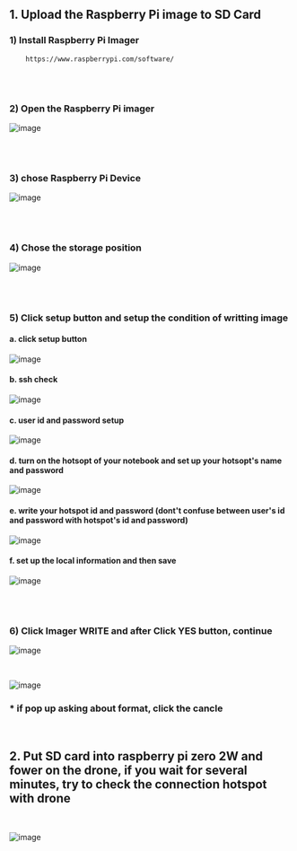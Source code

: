 
## 1. Upload the Raspberry Pi image to SD Card

### 1) Install Raspberry Pi Imager 
     
        https://www.raspberrypi.com/software/

<br/><br/>

### 2) Open the Raspberry Pi imager 

![image](https://github.com/user-attachments/assets/53845537-2b47-4b88-baab-b20d724847ad)

<br/><br/>

### 3) chose Raspberry Pi Device 

![image](https://github.com/user-attachments/assets/b246d343-347b-4cc3-a6ef-47d7405ee8ee)

<br/><br/>

### 4) Chose the storage position

![image](https://user-images.githubusercontent.com/122161666/224197821-85ea0d5f-a754-4258-9395-8a9771b5668c.png)

<br/><br/>

### 5) Click setup button and setup the condition of writting image 

#### a. click setup button
![image](https://user-images.githubusercontent.com/122161666/224269418-cf7d3c13-1961-400b-8008-55d407553822.png)

#### b. ssh check
![image](https://user-images.githubusercontent.com/122161666/224268656-dab385ee-8ff8-48a5-9bb5-1c6239b1351b.png)

#### c. user id and password setup
![image](https://user-images.githubusercontent.com/122161666/224269613-0788cda1-20ad-44e5-bc1a-bfd1f9c9bf7a.png)

#### d. turn on the hotsopt of your notebook and set up your hotsopt's name and password

![image](https://user-images.githubusercontent.com/122161666/224271786-760439ba-f4bc-4089-a216-dc56679da3ae.png)

#### e. write your hotspot id and password (dont't confuse between user's id and password with hotspot's id and password) 

![image](https://user-images.githubusercontent.com/122161666/224271230-ca6a4516-7c53-4644-a8ac-12af3f71fca1.png)

#### f. set up the local information and then save

![image](https://user-images.githubusercontent.com/122161666/224271505-f72ef45d-c1a8-4095-8cf9-296a207c1404.png)

<br/><br/>
### 6) Click Imager WRITE  and after Click YES button, continue

![image](https://user-images.githubusercontent.com/122161666/224353244-ee845e82-fb1b-4efe-9704-67956db89fc7.png)

<br/>

![image](https://user-images.githubusercontent.com/122161666/224353819-6f675175-55d7-44b7-8984-4b0cdf1ba539.png)

### * if pop up asking about format, click the cancle
<br/>


## 2. Put SD card into raspberry pi zero 2W and fower on the drone,  if you wait for several minutes, try to check the connection hotspot with drone
<br/>

![image](https://user-images.githubusercontent.com/122161666/224354860-65f4cb91-d24f-435a-b95e-86579f07462c.png)
















